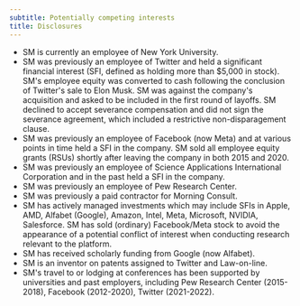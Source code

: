 ```yaml
---
subtitle: Potentially competing interests
title: Disclosures
---
```

- SM is currently an employee of New York University.
- SM was previously an employee of Twitter and held a significant financial interest (SFI, defined as holding more than $5,000 in stock). SM's employee equity was converted to cash following the conclusion of Twitter's sale to Elon Musk. SM was against the company's acquisition and asked to be included in the first round of layoffs. SM declined to accept severance compensation and did not sign the severance agreement, which included a restrictive non-disparagement clause.
- SM was previously an employee of Facebook (now Meta) and at various points in time held a SFI in the company. SM sold all employee equity grants (RSUs) shortly after leaving the company in both 2015 and 2020.
- SM was previously an employee of Science Applications International Corporation and in the past held a SFI in the company.
- SM was previously an employee of Pew Research Center.
- SM was previously a paid contractor for Morning Consult.
- SM has actively managed investments which may include SFIs in Apple, AMD, Alfabet (Google), Amazon, Intel, Meta, Microsoft, NVIDIA, Salesforce. SM has sold (ordinary) Facebook/Meta stock to avoid the appearance of a potential conflict of interest when conducting research relevant to the platform.
- SM has received scholarly funding from Google (now Alfabet).
- SM is an inventor on patents assigned to Twitter and Law-on-line.
- SM's travel to or lodging at conferences has been supported by universities and past employers, including Pew Research Center (2015-2018), Facebook (2012-2020), Twitter (2021-2022).

